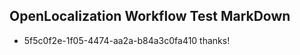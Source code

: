 ## OpenLocalization Workflow Test MarkDown
* 5f5c0f2e-1f05-4474-aa2a-b84a3c0fa410 thanks!

<!--HONumber=Jul16_HO3-->


